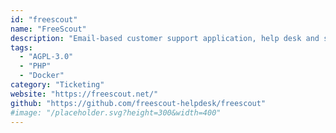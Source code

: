 ```yaml
---
id: "freescout"
name: "FreeScout"
description: "Email-based customer support application, help desk and shared mailbox (alternative to Zendesk and Help Scout)."
tags:
  - "AGPL-3.0"
  - "PHP"
  - "Docker"
category: "Ticketing"
website: "https://freescout.net/"
github: "https://github.com/freescout-helpdesk/freescout"
#image: "/placeholder.svg?height=300&width=400"
---
```


